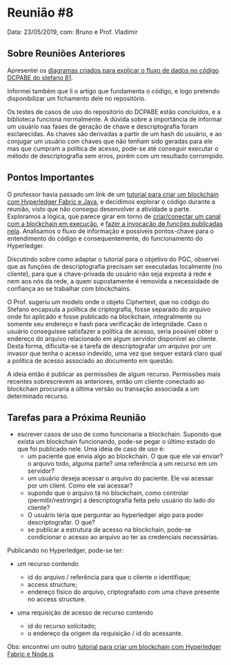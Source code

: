 # Reunião #8

Data: 23/05/2019,
com: Bruno e Prof. Vladimir

## Sobre Reuniões Anteriores

Apresentei os [diagramas criados para explicar o fluxo de dados no código DCPABE do stefano 81](../../sistemas/stefano81-dcpabe.md).

Informei também que li o artigo que fundamenta o código, e logo pretendo disponibilizar um fichamento dele no repositório.

Os testes de casos de uso do repositório do DCPABE estão concluídos, e a biblioteca funciona normalmente. A dúvida sobre a importância de informar um usuário nas fases de geração de chave e descriptografia foram esclarecidas. As chaves são derivadas a partir de um hash do usuário, e ao conjugar um usuário com chaves que não tenham sido geradas para ele mas que cumpram a política de acesso, pode-se até conseguir executar o método de descriptografia sem erros, porém com um resultado corrompido.

## Pontos Importantes

O professor havia passado um link de um [tutorial para criar um blockchain com Hyperledger Fabric e Java](https://medium.com/@aleksobol/explained-java-chaincode-in-hyperledger-fabric-fc63fccc84a3), e decidimos explorar o código durante a reunião, visto que não consegui desenvolver a atividade a parte. Exploramos a lógica, que parece girar em torno de [criar/conectar um canal com a blockchain em execução](https://github.com/alek-sobol/hyperledgerfabric-tutorial/blob/736ff6b973524f1b23e87678f75cd90b03d1d88b/java-chaincode/carmileage-tracking/src/test/java/tutorial/chaincode/CarMileageChaincodeTest.java#L125), e [fazer a invocação de funções publicadas nela](https://github.com/alek-sobol/hyperledgerfabric-tutorial/blob/736ff6b973524f1b23e87678f75cd90b03d1d88b/java-chaincode/carmileage-tracking/src/main/java/tutorial/chaincode/CarMileageChaincode.java#L36). Analisamos o fluxo de informação e possíveis pontos-chave para o entendimento do código e consequentemente, do funcionamento do Hyperledger.

Discutindo sobre como adaptar o tutorial para o objetivo do PGC, observei que as funções de descriptografia precisam ser executadas localmente (no cliente), para que a chave-privada do usuário não seja exposta à rede e nem aos nós da rede, a quem supostamente é removida a necessidade de confiança ao se trabalhar com blockchains.

O Prof. sugeriu um modelo onde o objeto Ciphertext, que no código do Stefano encapsula a política de criptografia, fosse separado do arquivo onde foi aplicado e fosse publicado na blockchain, integralmente ou somente seu endereço e hash para verificação de integridade. Caso o usuário conseguisse satisfazer a política de acesso, seria possível obter o endereço do arquivo relacionado em algum servidor disponível ao cliente. Desta forma, dificulta-se a tarefa de descriptografar um arquivo por um invasor que tenha o acesso indevido, uma vez que sequer estará claro qual a política de acesso associado ao documento em questão.

A ideia então é publicar as permissões de algum recurso. Permissões mais recentes sobrescrevem as anteriores, então um cliente conectado ao blockchain procuraria a última versão ou transação associada a um determinado recurso.

## Tarefas para a Próxima Reunião

- escrever casos de uso de como funcionaria a blockchain. Supondo que exista um blockchain funcionando, pode-se pegar o último estado do que foi publicado nele. Uma ideia de caso de uso é:
  - um paciente que envia algo ao blockchain. O que que ele vai enviar? o arquivo todo, alguma parte? uma referência a um recurso em um servidor?
  - um usuário deseja acessar o arquivo do paciente. Ele vai acessar por um client. Como ele vai acessar?
  - supondo que o arquivo tá no blockchain, como controlar (permitir/restringir) a descriptografia feita pelo usuário do lado do cliente?
  - O usuário teria que perguntar ao hyperledger algo para poder descriptografar. O que? 
  - se publicar a estrutura de acesso na blockchain, pode-se condicionar o acesso ao arquivo ao ter as credenciais necessárias.

Publicando no Hyperledger, pode-se ter:

- um recurso contendo
  - id do arquivo / referência para que o cliente o identifique;
  - access structure;
  - endereço físico do arquivo, criptografado com uma chave presente no access structure.

- uma requisição de acesso de recurso contendo
  - id do recurso solicitado;
  - o endereço da origem da requisição / id do acessante.

Obs: encontrei um outro [tutorial para criar um blockchain com Hyperledger Fabric e Node.js](https://medium.com/@morbachrodrigo/criando-uma-rede-blockchain-com-hyperledger-fabric-e-node-js-4192c964e45a)